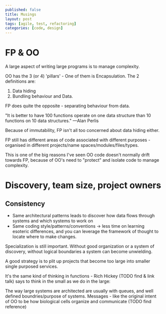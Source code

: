 ```yaml
---
published: false
title: Musings
layout: post
tags: [agile, test, refactoring]
categories: [code, design]
---
```


# FP & OO

A large aspect of writing large programs is to manage complexity.

OO has the 3 (or 4) 'pillars' - One of them is Encapsulation. The 2 definitions are:

1. Data hiding
2. Bundling behaviour and Data.

FP does quite the opposite - separating behaviour from data. 

"It is better to have 100 functions operate on one data structure than 10 functions on 10 data structures." —Alan Perlis

Because of immutability, FP isn't all too concerned about data hiding either.

FP still has different areas of code associated with different purposes - organised in different projects/name spaces/modules/files/types.

This is one of the big reasons I've seen OO code doesn't normally drift towards FP,
because of OO's need to "protect" and isolate code to manage complexity.

# Discovery, team size, project owners

## Consistency
  * Same architectural patterns leads to discover how data flows through systems and which systems to work on
  * Same coding style/patterns/conventions -> less time on learning esoteric differences, and you can leverage the framework of thought to locate where to make changes.

Specialization is still important. Without good organization or a system of discovery, without logical boundaries a system can become unwielding.

A good strategy is to plit up projects that become too large into smaller single purposed services.

It's the same kind of thinking in functions - Rich Hickey (TODO find & link talk) says to think in the small as we do in the large:

The way large systems are architected are usually with queues, and well defined boundries/purpose of systems.
Messages - like the original intent of OO to be how biological cells organize and communicate (TODO find reference)
